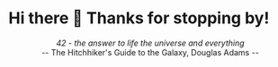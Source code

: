 # Hi there 👋 Thanks for stopping by!

<p align="center">
 <i>42 - the answer to life the universe and everything</i><br>
 -- The Hitchhiker's Guide to the Galaxy, Douglas Adams --
</p>







<!--
**Eifel42/eifel42** is a ✨ _special_ ✨ repository because its `README.md` (this file) appears on your GitHub profile.

Here are some ideas to get you started:

- 🔭 I’m currently working on ...
- 🌱 I’m currently learning ...
- 👯 I’m looking to collaborate on ...
- 🤔 I’m looking for help with ...
- 💬 Ask me about ...
- 📫 How to reach me: ...
- 😄 Pronouns: ...
- ⚡ Fun fact: ...
-->
